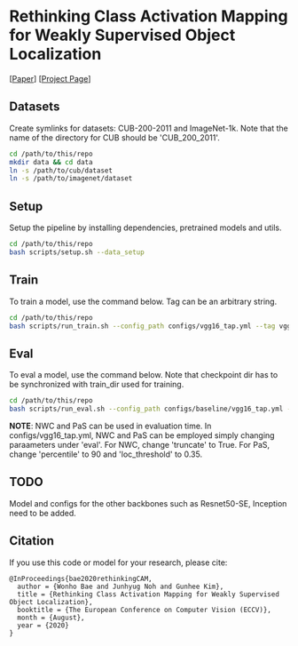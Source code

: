 # Rethinking Class Activation Mapping for Weakly Supervised Object Localization

[[Paper](https://www.ecva.net/papers/eccv_2020/papers_ECCV/papers/123600613.pdf)]
[[Project Page](https://won-bae.github.io/rethinking-cam-wsol/)]


## Datasets
Create symlinks for datasets: CUB-200-2011 and ImageNet-1k.
Note that the name of the directory for CUB should be 'CUB_200_2011'.

```bash
cd /path/to/this/repo
mkdir data && cd data
ln -s /path/to/cub/dataset
ln -s /path/to/imagenet/dataset
```

## Setup
Setup the pipeline by installing dependencies, pretrained models and utils.
```bash
cd /path/to/this/repo
bash scripts/setup.sh --data_setup
```

## Train
To train a model, use the command below. Tag can be an arbitrary string.

```bash
cd /path/to/this/repo
bash scripts/run_train.sh --config_path configs/vgg16_tap.yml --tag vgg16_tap --train_dir /path/to/train/dir
```

## Eval
To eval a model, use the command below. Note that checkpoint dir has to be synchronized with train_dir used for training.

```bash
cd /path/to/this/repo
bash scripts/run_eval.sh --config_path configs/baseline/vgg16_tap.yml --tag vgg16_tap --checkpoint_dir /path/to/checkpoint/dir
```
**NOTE**: NWC and PaS can be used in evaluation time. In configs/vgg16_tap.yml, NWC and PaS can be employed simply changing paraameters under 'eval'. For NWC, change 'truncate' to True. For PaS, change 'percentile' to 90 and 'loc_threshold' to 0.35.

## TODO
Model and configs for the other backbones such as Resnet50-SE, Inception need to be added.


## Citation
If you use this code or model for your research, please cite:

    @InProceedings{bae2020rethinkingCAM,
      author = {Wonho Bae and Junhyug Noh and Gunhee Kim},
      title = {Rethinking Class Activation Mapping for Weakly Supervised Object Localization},
      booktitle = {The European Conference on Computer Vision (ECCV)},
      month = {August},
      year = {2020}
    }

